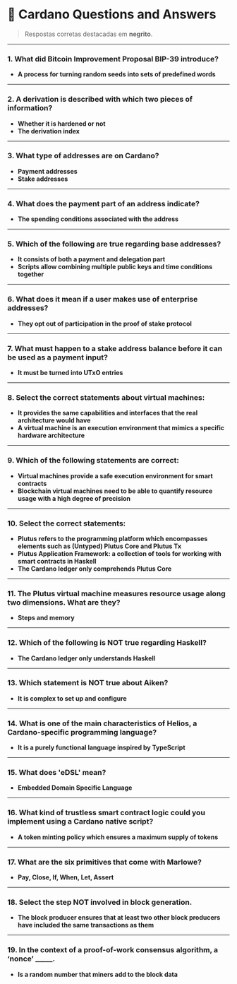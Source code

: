 # 📘 Cardano Questions and Answers

> Respostas corretas destacadas em **negrito**.

---

### **1. What did Bitcoin Improvement Proposal BIP-39 introduce?**

* **A process for turning random seeds into sets of predefined words**

---

### **2. A derivation is described with which two pieces of information?**

* **Whether it is hardened or not**
* **The derivation index**

---

### **3. What type of addresses are on Cardano?**

* **Payment addresses**
* **Stake addresses**

---

### **4. What does the payment part of an address indicate?**

* **The spending conditions associated with the address**

---

### **5. Which of the following are true regarding base addresses?**

* **It consists of both a payment and delegation part**
* **Scripts allow combining multiple public keys and time conditions together**

---

### **6. What does it mean if a user makes use of enterprise addresses?**

* **They opt out of participation in the proof of stake protocol**

---

### **7. What must happen to a stake address balance before it can be used as a payment input?**

* **It must be turned into UTxO entries**

---

### **8. Select the correct statements about virtual machines:**

* **It provides the same capabilities and interfaces that the real architecture would have**
* **A virtual machine is an execution environment that mimics a specific hardware architecture**

---

### **9. Which of the following statements are correct:**

* **Virtual machines provide a safe execution environment for smart contracts**
* **Blockchain virtual machines need to be able to quantify resource usage with a high degree of precision**

---

### **10. Select the correct statements:**

* **Plutus refers to the programming platform which encompasses elements such as (Untyped) Plutus Core and Plutus Tx**
* **Plutus Application Framework: a collection of tools for working with smart contracts in Haskell**
* **The Cardano ledger only comprehends Plutus Core**

---

### **11. The Plutus virtual machine measures resource usage along two dimensions. What are they?**

* **Steps and memory**

---

### **12. Which of the following is NOT true regarding Haskell?**

* **The Cardano ledger only understands Haskell**

---

### **13. Which statement is NOT true about Aiken?**

* **It is complex to set up and configure**

---

### **14. What is one of the main characteristics of Helios, a Cardano-specific programming language?**

* **It is a purely functional language inspired by TypeScript**

---

### **15. What does 'eDSL' mean?**

* **Embedded Domain Specific Language**

---

### **16. What kind of trustless smart contract logic could you implement using a Cardano native script?**

* **A token minting policy which ensures a maximum supply of tokens**

---

### **17. What are the six primitives that come with Marlowe?**

* **Pay, Close, If, When, Let, Assert**

---

### **18. Select the step NOT involved in block generation.**

* **The block producer ensures that at least two other block producers have included the same transactions as them**

---

### **19. In the context of a proof-of-work consensus algorithm, a ‘nonce’ \_\_\_\_\_.**

* **Is a random number that miners add to the block data**




